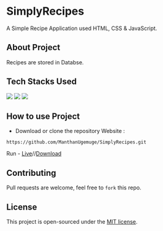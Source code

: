 # SimplyRecipes
A Simple Recipe Application used HTML, CSS & JavaScript.

## About Project
Recipes are stored in Databse.

## Tech Stacks Used

<a target="_blank" href="https://www.w3schools.com/html/default.asp"><img src="https://img.shields.io/badge/html5%20-%23E34F26.svg?&style=for-the-badge&logo=html5&logoColor=white"></img></a>
<a target="_blank" href="https://www.w3schools.com/css/default.asp"><img src="https://img.shields.io/badge/css3%20-%231572B6.svg?&style=for-the-badge&logo=css3&logoColor=white"></img></a>
<a target="_blank" href="https://www.w3schools.com/js/default.asp"><img src="https://img.shields.io/badge/javascript%20-%23323330.svg?&style=for-the-badge&logo=javascript&logoColor=%23F7DF1E"></img></a>

## How to use Project

- Download or clone the repository Website :

```
https://github.com/ManthanUgemuge/SimplyRecipes.git
```
Run - [Live]()//[Download](https://github.com/ManthanUgemuge/SimplyRecipes/archive/refs/heads/main.zip)

## Contributing
Pull requests are welcome, feel free to ```fork``` this repo.


## License
This project is open-sourced under the [MIT license]().
